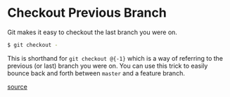 # Checkout Previous Branch

Git makes it easy to checkout the last branch you were on.

```bash
$ git checkout -
```

This is shorthand for `git checkout @{-1}` which is a way of referring to
the previous (or last) branch you were on. You can use this trick to easily
bounce back and forth between `master` and a feature branch.

[source](http://stackoverflow.com/questions/7206801/is-there-any-way-to-git-checkout-previous-branch)
